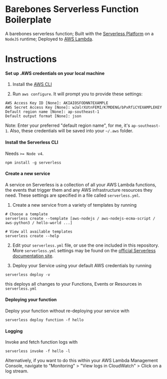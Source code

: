 # Barebones Serverless Function Boilerplate
A barebones serverless function; Built with the [Serverless Platform](https://serverless.com/) on a `NodeJS` runtime; Deployed to [AWS Lambda](https://aws.amazon.com/lambda/).

# Instructions

#### Set up .AWS credentials on your local machine

1. Install the [AWS CLI](https://docs.aws.amazon.com/cli/latest/userguide/installing.html)

2. Run `aws configure`. It will prompt you to provide these settings:
```
AWS Access Key ID [None]: AKIAIOSFODNN7EXAMPLE
AWS Secret Access Key [None]: wJalrXUtnFEMI/K7MDENG/bPxRfiCYEXAMPLEKEY
Default region name [None]: ap-southeast-1
Default output format [None]: json
```
Note: Enter your preferred "default region name", for me, it's `ap-southeast-1`. Also, these credentials will be saved into your `~/.aws` folder.


#### Install the Serverless CLI
Needs `>= Node v4`.
```
npm install -g serverless
```


#### Create a new service
A service on Serverless is a collection of all your AWS Lambda functions, the
events that trigger them and any AWS infrastructure resources they need. These
settings are specified in a file called `serverless.yml`.

1. Create a new service from a variety of templates by running
```
# Choose a template
serverless create --template [aws-nodejs / aws-nodejs-ecma-script / aws-python3 / hello-world ...]

# View all available templates
serverless create --help
```

2. Edit your `serverless.yml` file, or use the one included in this repository. More `serverless.yml` settings may be found on the [official Serverless documentation site](https://serverless.com/framework/docs/providers/aws/guide/serverless.yml/).

3. Deploy your Service using your default AWS credentials by running
```
serverless deploy -v
```
this deploys all changes to your Functions, Events or Resources in `serverless.yml`

#### Deploying your function

Deploy your function without re-deploying your service with
```
serverless deploy function -f hello
```

#### Logging

Invoke and fetch function logs with
```
serverless invoke -f hello -l
```

Alternatively, if you want to do this within your AWS Lambda Management Console,
navigate to "Monitoring" > "View logs in CloudWatch" > Click on a log stream.
